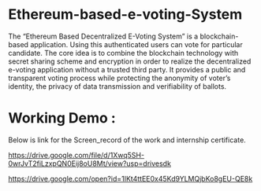 # Ethereum-based-e-voting-System
The “Ethereum Based Decentralized E-Voting System” is a blockchain-based application.
Using this authenticated users can vote for particular candidate. 
The core idea is to combine the blockchain technology with secret sharing scheme and encryption in order to realize the decentralized e-voting application without a trusted third party. 
It provides a public and transparent voting process while protecting the anonymity of voter’s identity, the privacy of data transmission and verifiability of ballots.


# Working Demo : 
Below is link for the Screen_record of the work and internship certificate.

https://drive.google.com/file/d/1Xwq5SH-0wrJvT2fiLzxpQN0Eij8oU8Mt/view?usp=drivesdk

https://drive.google.com/open?id=1IKt4ttEE0x45Kd9YLMQjbKo8gEU-QE8k



	     
